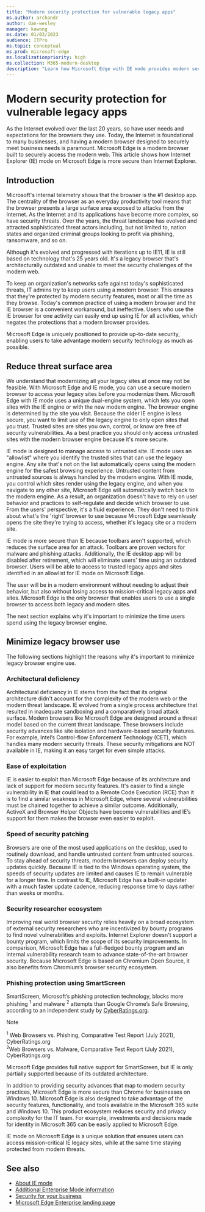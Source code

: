 ```yaml
---
title: "Modern security protection for vulnerable legacy apps"
ms.author: archandr
author: dan-wesley
manager: kawong
ms.date: 01/03/2023
audience: ITPro
ms.topic: conceptual
ms.prod: microsoft-edge
ms.localizationpriority: high
ms.collection: M365-modern-desktop
description: "Learn how Microsoft Edge with IE mode provides modern security protection for vulnerable legacy apps."
---
```


# Modern security protection for vulnerable legacy apps

As the Internet evolved over the last 20 years, so have user needs and expectations for the browsers they use. Today, the Internet is foundational to many businesses, and having a modern browser designed to securely meet business needs is paramount. Microsoft Edge is a modern browser built to securely access the modern web. This article shows how Internet Explorer (IE) mode on Microsoft Edge is more secure than Internet Explorer.

## Introduction

Microsoft's internal telemetry shows that the browser is the #1 desktop app. The centrality of the browser as an everyday productivity tool means that the browser presents a large surface area exposed to attacks from the Internet. As the Internet and its applications have become more complex, so have security threats. Over the years, the threat landscape has evolved and attracted sophisticated threat actors including, but not limited to, nation states and organized criminal groups looking to profit via phishing, ransomware, and so on.

Although it's evolved and progressed with iterations up to IE11, IE is still based on technology that's 25 years old. It's a legacy browser that's architecturally outdated and unable to meet the security challenges of the modern web.

To keep an organization's networks safe against today's sophisticated threats, IT admins try to keep users using a modern browser. This ensures that they're protected by modern security features, most or all the time as they browse.
Today's common practice of using a modern browser and the IE browser is a convenient workaround, but ineffective. Users who use the IE browser for one activity can easily end up using IE for all activities, which negates the protections that a modern browser provides.

Microsoft Edge is uniquely positioned to provide up-to-date security, enabling users to take advantage modern security technology as much as possible.

## Reduce threat surface area

We understand that modernizing all your legacy sites at once may not be feasible. With Microsoft Edge and IE mode, you can use a secure modern browser to access your legacy sites before you modernize them. Microsoft Edge with IE mode uses a unique dual-engine system, which lets you open sites with the IE engine or with the new modern engine. The browser engine is determined by the site you visit. Because the older IE engine is less secure, you want to limit use of the legacy engine to only open sites that you trust. Trusted sites are sites you own, control, or know are free of security vulnerabilities. As a best practice you should only access untrusted sites with the modern browser engine because it's more secure.

IE mode is designed to manage access to untrusted site. IE mode uses an "allowlist" where you identify the trusted sites that can use the legacy engine. Any site that's not on the list automatically opens using the modern engine for the safest browsing experience. Untrusted content from untrusted sources is always handled by the modern engine. With IE mode, you control which sites render using the legacy engine, and when you navigate to any other site, Microsoft Edge will automatically switch back to the modern engine. As a result, an organization doesn't have to rely on user behavior and practices to self-regulate and decide which browser to use. From the users' perspective, it's a fluid experience. They don't need to think about what's the 'right' browser to use because Microsoft Edge seamlessly opens the site they're trying to access, whether it's legacy site or a modern site.

IE mode is more secure than IE because toolbars aren't supported, which reduces the surface area for an attack. Toolbars are proven vectors for malware and phishing attacks. Additionally, the IE desktop app will be disabled after retirement, which will eliminate users' time using an outdated browser. Users will be able to access to trusted legacy apps and sites identified in an allowlist for IE mode on Microsoft Edge.

The user will be in a modern environment without needing to adjust their behavior, but also without losing access to mission-critical legacy apps and sites. Microsoft Edge is the only browser that enables users to use a single browser to access both legacy and modern sites.  

The next section explains why it's important to minimize the time users spend using the legacy browser engine.

## Minimize legacy browser use

The following sections highlight the reasons why it's important to minimize legacy browser engine use.

### Architectural deficiency

Architectural deficiency in IE stems from the fact that its original architecture didn't account for the complexity of the modern web or the modern threat landscape. IE evolved from a single process architecture that resulted in inadequate sandboxing and a comparatively broad attack surface. Modern browsers like Microsoft Edge are designed around a threat model based on the current threat landscape. These browsers include security advances like site isolation and hardware-based security features. For example, Intel’s Control-flow Enforcement Technology (CET), which handles many modern security threats. These security mitigations are NOT available in IE, making it an easy target for even simple attacks.

### Ease of exploitation

IE is easier to exploit than Microsoft Edge because of its architecture and lack of support for modern security features. It's easier to find a single vulnerability in IE that could lead to a Remote Code Execution (RCE) than it is to find a similar weakness in Microsoft Edge, where several vulnerabilities must be chained together to achieve a similar outcome. Additionally, ActiveX and Browser Helper Objects have become vulnerabilities and IE’s support for them makes the browser even easier to exploit.  

### Speed of security patching

Browsers are one of the most used applications on the desktop, used to routinely download, and handle untrusted content from untrusted sources. To stay ahead of security threats, modern browsers can deploy security updates quickly. Because IE is tied to the Windows operating system, the speeds of security updates are limited and causes IE to remain vulnerable for a longer time. In contrast to IE, Microsoft Edge has a built-in updater with a much faster update cadence, reducing response time to days rather than weeks or months.

### Security researcher ecosystem

Improving real world browser security relies heavily on a broad ecosystem of external security researchers who are incentivized by bounty programs to find novel vulnerabilities and exploits. Internet Explorer doesn't support a bounty program, which limits the scope of its security improvements. In comparison, Microsoft Edge has a full-fledged bounty program and an internal vulnerability research team to advance state-of-the-art browser security. Because Microsoft Edge is based on Chromium Open Source, it also benefits from Chromium’s browser security ecosystem.

### Phishing protection using SmartScreen

SmartScreen, Microsoft’s phishing protection technology, blocks more phishing <sup>1</sup> and malware <sup>2</sup> attempts than Google Chrome’s Safe Browsing, according to an independent study by [CyberRatings.org](https://www.cyberratings.org/).

> [!NOTE]
> <sup>1</sup> Web Browsers vs. Phishing, Comparative Test Report (July 2021), CyberRatings.org<br>
> <sup>2</sup>Web Browsers vs. Malware, Comparative Test Report (July 2021), CyberRatings.org

Microsoft Edge provides full native support for SmartScreen, but IE is only partially supported because of its outdated architecture.

In addition to providing security advances that map to modern security practices, Microsoft Edge is more secure than Chrome for businesses on Windows 10. Microsoft Edge is also designed to take advantage of the security features, functionality, and tools available in the Microsoft 365 suite and Windows 10. This product ecosystem reduces security and privacy complexity for the IT team. For example, investments and decisions made for identity in Microsoft 365 can be easily applied to Microsoft Edge.

IE mode on Microsoft Edge is a unique solution that ensures users can access mission-critical IE legacy sites, while at the same time staying protected from modern threats.

## See also

- [About IE mode](./edge-ie-mode.md)
- [Additional Enterprise Mode information](/internet-explorer/ie11-deploy-guide/enterprise-mode-overview-for-ie11)
- [Security for your business](./ms-edge-security-for-business.md)
- [Microsoft Edge Enterprise landing page](https://aka.ms/EdgeEnterprise)